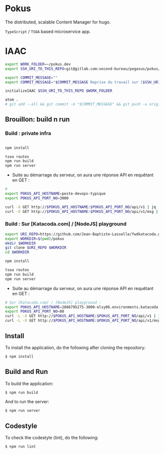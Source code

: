 # Pokus

The distributed, scalable Content Manager for hugo.

`TypeScript` / `TSOA` based microservice app.

# IAAC

```bash
export WORK_FOLDER=~/pokus.dev
export SSH_URI_TO_THIS_REPO=git@gitlab.com:second-bureau/pegasus/pokus/pokus.git

export COMMIT_MESSAGE=""
export COMMIT_MESSAGE="$COMMIT_MESSAGE Reprise du travail sur [$SSH_URI_TO_THIS_REPO]"

initializeIAAC $SSH_URI_TO_THIS_REPO $WORK_FOLDER

atom .
# git add --all && git commit -m "$COMMIT_MESSAGE" && git push -u origin master

```

## Brouillon: build n run

### Build : private infra

```bash

npm install

tsoa routes
npm run build
npm run server
```
* Suite au démarrage du serveur, on aura une réponse API en requêtant en GET :

```bash
#
export POKUS_API_HOSTNAME=poste-devops-typique
export POKUS_API_PORT_NO=3000

curl -X GET http://$POKUS_API_HOSTNAME:$POKUS_API_PORT_NO/api/v1 | jq .
curl -X GET http://$POKUS_API_HOSTNAME:$POKUS_API_PORT_NO/api/v1/msg | jq .

```
### Build : Sur [Katacoda.com] / [NodeJS] playground

```bash
export URI_REPO=https://github.com/Jean-Baptiste-Lasselle/fwdkatacoda.git
export WORKDIR=$(pwd)/pokus
mkdir $WORKDIR
git clone $URI_REPO $WORKDIR
cd $WORKDIR

npm install

tsoa routes
npm run build
npm run server
```
* Suite au démarrage du serveur, on aura une réponse API en requêtant en GET :

```bash
# Sur [Katacoda.com] / [NodeJS] playground :
export POKUS_API_HOSTNAME=2886795275-3000-elsy06.environments.katacoda.com
export POKUS_API_PORT_NO=80
curl -L -X GET http://$POKUS_API_HOSTNAME:$POKUS_API_PORT_NO/api/v1 | jq .
curl -L -X GET http://$POKUS_API_HOSTNAME:$POKUS_API_PORT_NO/api/v1/msg | jq .

```




## Install

To install the application, do the following after cloning the repository:
```bash
$ npm install
```

## Build and Run
To build the application:
```bash
$ npm run build
```

And to run the server:
```bash
$ npm run server
```

## Codestyle
To check the codestyle (lint), do the following:
```bash
$ npm run lint
```
